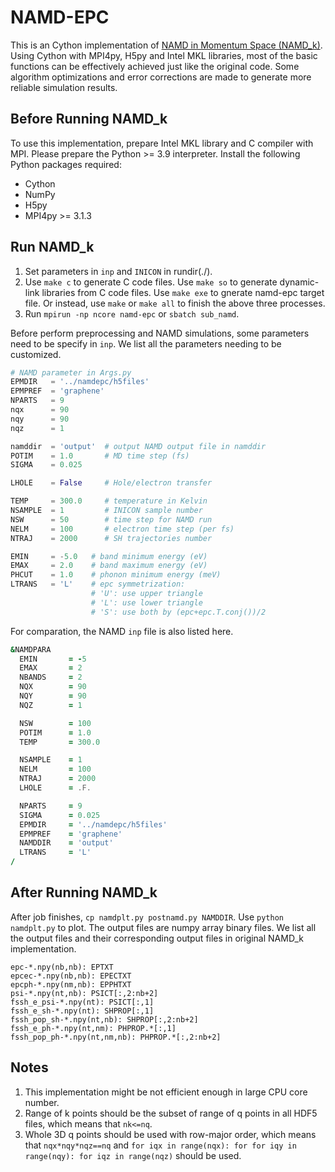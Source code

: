 # NAMD-EPC

This is an Cython implementation of  [NAMD in Momentum Space (NAMD_k)](https://github.com/ZhenfaZheng/NAMDinMomentumSpace). Using Cython with MPI4py, H5py and Intel MKL libraries, most of the basic functions can be effectively achieved just like the original code. Some algorithm optimizations and error corrections are made to generate more reliable simulation results.

## Before Running NAMD_k

To use this implementation, prepare Intel MKL library and C compiler with MPI. Please prepare the Python >= 3.9 interpreter. Install the following Python packages required:

* Cython
* NumPy
* H5py
* MPI4py >= 3.1.3

## Run NAMD_k

1. Set parameters in `inp` and `INICON` in rundir(./).
2. Use `make c` to generate C code files.
   Use `make so` to generate dynamic-link libraries from C code files.
   Use `make exe` to gnerate namd-epc target file.
   Or instead, use `make` or `make all` to finish the above three processes.
3. Run `mpirun -np ncore namd-epc` or `sbatch sub_namd`.

Before perform preprocessing and NAMD simulations, some parameters need to be specify in `inp`. We list all the parameters needing to be customized.

```python
# NAMD parameter in Args.py
EPMDIR   = '../namdepc/h5files'
EPMPREF  = 'graphene'
NPARTS   = 9
nqx      = 90
nqy      = 90
nqz      = 1

namddir  = 'output'  # output NAMD output file in namddir
POTIM    = 1.0       # MD time step (fs)
SIGMA    = 0.025

LHOLE    = False     # Hole/electron transfer

TEMP     = 300.0     # temperature in Kelvin
NSAMPLE  = 1         # INICON sample number
NSW      = 50        # time step for NAMD run
NELM     = 100       # electron time step (per fs)
NTRAJ    = 2000      # SH trajectories number

EMIN     = -5.0   # band minimum energy (eV)
EMAX     = 2.0    # band maximum energy (eV)
PHCUT    = 1.0    # phonon minimum energy (meV)
LTRANS   = 'L'    # epc symmetrization:
                  # 'U': use upper triangle
                  # 'L': use lower triangle
                  # 'S': use both by (epc+epc.T.conj())/2
```

For comparation, the NAMD `inp` file is also listed here.

```fortran
&NAMDPARA
  EMIN       = -5
  EMAX       = 2
  NBANDS     = 2
  NQX        = 90
  NQY        = 90
  NQZ        = 1

  NSW        = 100
  POTIM      = 1.0
  TEMP       = 300.0

  NSAMPLE    = 1
  NELM       = 100
  NTRAJ      = 2000
  LHOLE      = .F.

  NPARTS     = 9
  SIGMA      = 0.025
  EPMDIR     = '../namdepc/h5files'
  EPMPREF    = 'graphene'
  NAMDDIR    = 'output'
  LTRANS     = 'L'
/
```

## After Running NAMD_k

After job finishes, `cp namdplt.py postnamd.py NAMDDIR`. Use `python namdplt.py` to plot.
The output files are numpy array binary files. We list all the output files and their corresponding output files in original NAMD_k implementation.

```
epc-*.npy(nb,nb): EPTXT
epcec-*.npy(nb,nb): EPECTXT
epcph-*.npy(nm,nb): EPPHTXT
psi-*.npy(nt,nb): PSICT[:,2:nb+2]
fssh_e_psi-*.npy(nt): PSICT[:,1]
fssh_e_sh-*.npy(nt): SHPROP[:,1]
fssh_pop_sh-*.npy(nt,nb): SHPROP[:,2:nb+2]
fssh_e_ph-*.npy(nt,nm): PHPROP.*[:,1]
fssh_pop_ph-*.npy(nt,nm,nb): PHPROP.*[:,2:nb+2]
```

## Notes

1. This implementation might be not efficient enough in large CPU core number.
2. Range of k points should be the subset of range of q points  in all HDF5 files, which means that `nk<=nq`.
3. Whole 3D q points should be used with row-major order, which means that `nqx*nqy*nqz==nq` and `for iqx in range(nqx): for for iqy in range(nqy): for iqz in range(nqz)` should be used.
